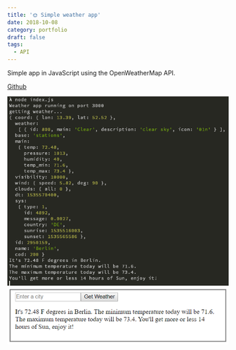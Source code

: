 ```yaml
---
title: '🌞 Simple weather app'
date: 2018-10-08
category: portfolio
draft: false
tags:
  - API
---
```


Simple app in JavaScript using the OpenWeatherMap API.

[Github](https://github.com/christiankopac/dci-weather-express)

![](./weather-cli.png)
![](./weather-web.png)